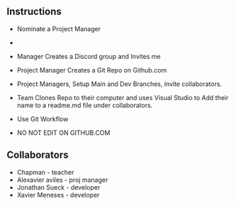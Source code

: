 ## Instructions
- Nominate a Project Manager
- 

- Manager Creates a Discord group and Invites me

- Project Manager Creates a Git Repo on Github.com

- Project Managers, Setup Main and Dev Branches, invite collaborators.

- Team Clones Repo to their computer and uses Visual Studio to Add their name to a readme.md file under collaborators.

- Use Git Workflow

- NO NOT EDIT ON GITHUB.COM

## Collaborators

- Chapman - teacher
- Alexavier aviles - proj manager
- Jonathan Sueck - developer
- Xavier Meneses - developer 
